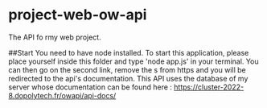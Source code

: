 # project-web-ow-api
The API fo rmy web project.

##Start
You need to have node installed.
To start this application, please place yourself inside this folder and type 'node app.js' in your terminal.
You can then go on the second link, remove the s from https and you will be redirected to the api's documentation.
This API uses the database of my server whose documentation can be found here : https://cluster-2022-8.dopolytech.fr/owapi/api-docs/

